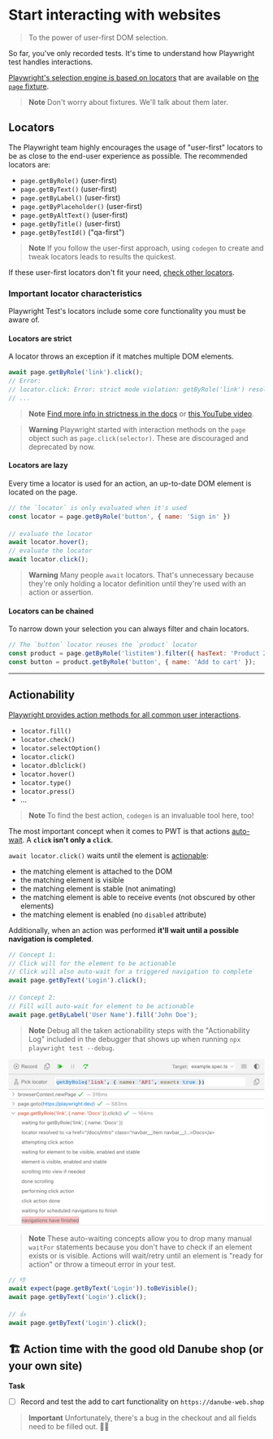# Start interacting with websites
> To the power of user-first DOM selection.

So far, you've only recorded tests. It's time to understand how Playwright test handles interactions.

[Playwright's selection engine is based on locators](https://playwright.dev/docs/locators) that are available on [the `page` fixture](https://playwright.dev/docs/api/class-page).

> **Note** Don't worry about fixtures. We'll talk about them later.

## Locators

The Playwright team highly encourages the usage of "user-first" locators to be as close to the end-user experience as possible. The recommended locators are:

- `page.getByRole()` (user-first)
- `page.getByText()` (user-first)
- `page.getByLabel()` (user-first)
- `page.getByPlaceholder()` (user-first)
- `page.getByAltText()` (user-first)
- `page.getByTitle()` (user-first)
- `page.getByTestId()` ("qa-first")

> **Note**
> If you follow the user-first approach, using `codegen` to create and tweak locators leads to results the quickest.

If these user-first locators don't fit your need, [check other locators](https://playwright.dev/docs/other-locators).

### Important locator characteristics

Playwright Test's locators include some core functionality you must be aware of.

#### Locators are strict

A locator throws an exception if it matches multiple DOM elements.

```javascript
await page.getByRole('link').click();
// Error:
// locator.click: Error: strict mode violation: getByRole('link') resolved to 31 elements:
// ...
```

> **Note**
> [Find more info in strictness in the docs](https://playwright.dev/docs/locators#strictness) or [this YouTube video](https://www.youtube.com/watch?v=SMFuzmxxy8o&list=PLMZDRUOi3a8NtMq3PUS5iJc2pee38rurc).

> **Warning**
> Playwright started with interaction methods on the `page` object such as `page.click(selector)`. These are discouraged and deprecated by now.
#### Locators are lazy

Every time a locator is used for an action, an up-to-date DOM element is located on the page.

```javascript
// the `locator` is only evaluated when it's used
const locator = page.getByRole('button', { name: 'Sign in' })

// evaluate the locator
await locator.hover();
// evaluate the locator
await locator.click();
```

> **Warning**
> Many people `await` locators. That's unnecessary because they're only holding a locator definition until they're used with an action or assertion.

#### Locators can be chained

To narrow down your selection you can always filter and chain locators.

```javascript
// The `button` locator reuses the `product` locator
const product = page.getByRole('listitem').filter({ hasText: 'Product 2' });
const button = product.getByRole('button', { name: 'Add to cart' });
```

------

## Actionability

[Playwright provides action methods for all common user interactions](https://playwright.dev/docs/input).

- `locator.fill()`
- `locator.check()`
- `locator.selectOption()`
- `locator.click()`
- `locator.dblclick()`
- `locator.hover()`
- `locator.type()`
- `locator.press()`
- ...

> **Note**
> To find the best action, `codegen` is an invaluable tool here, too!

The most important concept when it comes to PWT is that actions [auto-wait](https://playwright.dev/docs/actionability). A **`click` isn't only a `click`**.

`await locator.click()` waits until the element is [actionable](https://playwright.dev/docs/actionability):

- the matching element is attached to the DOM
- the matching element is visible
- the matching element is stable (not animating)
- the matching element is able to receive events (not obscured by other elements)
- the matching element is enabled (no `disabled` attribute)

Additionally, when an action was performed **it'll wait until a possible navigation is completed**.

```javascript
// Concept 1:
// Click will for the element to be actionable
// Click will also auto-wait for a triggered navigation to complete
await page.getByText('Login').click();

// Concept 2:
// Fill will auto-wait for element to be actionable
await page.getByLabel('User Name').fill('John Doe');
```

> **Note**
> Debug all the taken actionability steps with the "Actionability Log" included in the debugger that shows up when running `npx playwright test --debug`.

![Actionability log](../../assets/02-01-actionability-log.png)

> **Note**
> These auto-waiting concepts allow you to drop many manual `waitFor` statements because you don't have to check if an element exists or is visible. Actions will wait/retry until an element is "ready for action" or throw a timeout error in your test.

```javascript
// 👎
await expect(page.getByText('Login')).toBeVisible();
await page.getByText('Login').click();

// 👍
await page.getByText('Login').click();
```

## 🏗️ Action time with the good old Danube shop (or your own site)

**Task**

- [ ] Record and test the add to cart functionality on `https://danube-web.shop`

> **Important** Unfortunately, there's a bug in the checkout and all fields need to be filled out. 🤦‍♂️
